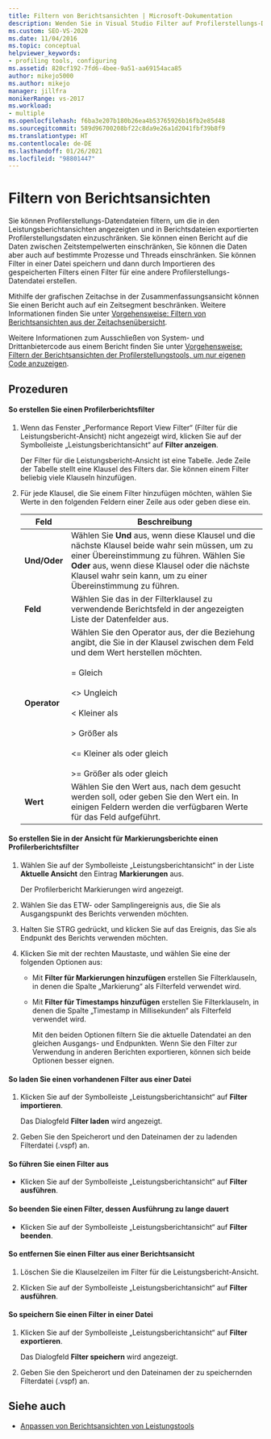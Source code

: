 ```yaml
---
title: Filtern von Berichtsansichten | Microsoft-Dokumentation
description: Wenden Sie in Visual Studio Filter auf Profilerstellungs-Datendateien an, um die in den Leistungsberichtsansichten angezeigten und in Berichtsdateien exportierten Profilerstellungsdaten einzuschränken.
ms.custom: SEO-VS-2020
ms.date: 11/04/2016
ms.topic: conceptual
helpviewer_keywords:
- profiling tools, configuring
ms.assetid: 820cf192-7fd6-4bee-9a51-aa69154aca85
author: mikejo5000
ms.author: mikejo
manager: jillfra
monikerRange: vs-2017
ms.workload:
- multiple
ms.openlocfilehash: f6ba3e207b180b26ea4b53765926b16fb2e85d48
ms.sourcegitcommit: 589d96700208bf22c8da9e26a1d2041fbf39b8f9
ms.translationtype: HT
ms.contentlocale: de-DE
ms.lasthandoff: 01/26/2021
ms.locfileid: "98801447"
---
```

# <a name="filter-report-views"></a>Filtern von Berichtsansichten
Sie können Profilerstellungs-Datendateien filtern, um die in den Leistungsberichtansichten angezeigten und in Berichtsdateien exportierten Profilerstellungsdaten einzuschränken. Sie können einen Bericht auf die Daten zwischen Zeitstempelwerten einschränken, Sie können die Daten aber auch auf bestimmte Prozesse und Threads einschränken. Sie können Filter in einer Datei speichern und dann durch Importieren des gespeicherten Filters einen Filter für eine andere Profilerstellungs-Datendatei erstellen.

 Mithilfe der grafischen Zeitachse in der Zusammenfassungsansicht können Sie einen Bericht auch auf ein Zeitsegment beschränken. Weitere Informationen finden Sie unter [Vorgehensweise: Filtern von Berichtsansichten aus der Zeitachsenübersicht](../profiling/how-to-filter-report-views-from-the-summary-timeline.md).

 Weitere Informationen zum Ausschließen von System- und Drittanbietercode aus einem Bericht finden Sie unter [Vorgehensweise: Filtern der Berichtsansichten der Profilerstellungstools, um nur eigenen Code anzuzeigen](../profiling/how-to-filter-profiling-tools-report-views-to-display-just-my-code.md).

## <a name="procedures"></a>Prozeduren

#### <a name="to-create-a-profiler-report-filter"></a>So erstellen Sie einen Profilerberichtsfilter

1. Wenn das Fenster „Performance Report View Filter“ (Filter für die Leistungsbericht-Ansicht) nicht angezeigt wird, klicken Sie auf der Symbolleiste „Leistungsberichtansicht“ auf **Filter anzeigen**.

     Der Filter für die Leistungsbericht-Ansicht ist eine Tabelle. Jede Zeile der Tabelle stellt eine Klausel des Filters dar. Sie können einem Filter beliebig viele Klauseln hinzufügen.

2. Für jede Klausel, die Sie einem Filter hinzufügen möchten, wählen Sie Werte in den folgenden Feldern einer Zeile aus oder geben diese ein.

    |Feld|Beschreibung|
    |-----------|-----------------|
    |**Und/Oder**|Wählen Sie **Und** aus, wenn diese Klausel und die nächste Klausel beide wahr sein müssen, um zu einer Übereinstimmung zu führen. Wählen Sie **Oder** aus, wenn diese Klausel oder die nächste Klausel wahr sein kann, um zu einer Übereinstimmung zu führen.|
    |**Feld**|Wählen Sie das in der Filterklausel zu verwendende Berichtsfeld in der angezeigten Liste der Datenfelder aus.|
    |**Operator**|Wählen Sie den Operator aus, der die Beziehung angibt, die Sie in der Klausel zwischen dem Feld und dem Wert herstellen möchten.<br /><br /> = Gleich<br /><br /> <> Ungleich<br /><br /> < Kleiner als<br /><br /> > Größer als<br /><br /> <= Kleiner als oder gleich<br /><br /> >= Größer als oder gleich|
    |**Wert**|Wählen Sie den Wert aus, nach dem gesucht werden soll, oder geben Sie den Wert ein. In einigen Feldern werden die verfügbaren Werte für das Feld aufgeführt.|

#### <a name="to-create-a-profiler-report-filter-from-the-marks-report-view"></a>So erstellen Sie in der Ansicht für Markierungsberichte einen Profilerberichtsfilter

1. Wählen Sie auf der Symbolleiste „Leistungsberichtansicht“ in der Liste **Aktuelle Ansicht** den Eintrag **Markierungen** aus.

    Der Profilerbericht Markierungen wird angezeigt.

2. Wählen Sie das ETW- oder Samplingereignis aus, die Sie als Ausgangspunkt des Berichts verwenden möchten.

3. Halten Sie STRG gedrückt, und klicken Sie auf das Ereignis, das Sie als Endpunkt des Berichts verwenden möchten.

4. Klicken Sie mit der rechten Maustaste, und wählen Sie eine der folgenden Optionen aus:

   - Mit **Filter für Markierungen hinzufügen** erstellen Sie Filterklauseln, in denen die Spalte „Markierung“ als Filterfeld verwendet wird.

   - Mit **Filter für Timestamps hinzufügen** erstellen Sie Filterklauseln, in denen die Spalte „Timestamp in Millisekunden“ als Filterfeld verwendet wird.

     Mit den beiden Optionen filtern Sie die aktuelle Datendatei an den gleichen Ausgangs- und Endpunkten. Wenn Sie den Filter zur Verwendung in anderen Berichten exportieren, können sich beide Optionen besser eignen.

#### <a name="to-load-an-existing-filter-from-a-file"></a>So laden Sie einen vorhandenen Filter aus einer Datei

1. Klicken Sie auf der Symbolleiste „Leistungsberichtansicht“ auf **Filter importieren**.

     Das Dialogfeld **Filter laden** wird angezeigt.

2. Geben Sie den Speicherort und den Dateinamen der zu ladenden Filterdatei (.vspf) an.

#### <a name="to-execute-a-filter"></a>So führen Sie einen Filter aus

- Klicken Sie auf der Symbolleiste „Leistungsberichtansicht“ auf **Filter ausführen**.

#### <a name="to-stop-a-filter-that-is-taking-too-long-to-execute"></a>So beenden Sie einen Filter, dessen Ausführung zu lange dauert

- Klicken Sie auf der Symbolleiste „Leistungsberichtansicht“ auf **Filter beenden**.

#### <a name="to-remove-a-filter-on-a-report-view"></a>So entfernen Sie einen Filter aus einer Berichtsansicht

1. Löschen Sie die Klauselzeilen im Filter für die Leistungsbericht-Ansicht.

2. Klicken Sie auf der Symbolleiste „Leistungsberichtansicht“ auf **Filter ausführen**.

#### <a name="to-save-a-filter-to-a-file"></a>So speichern Sie einen Filter in einer Datei

1. Klicken Sie auf der Symbolleiste „Leistungsberichtansicht“ auf **Filter exportieren**.

     Das Dialogfeld **Filter speichern** wird angezeigt.

2. Geben Sie den Speicherort und den Dateinamen der zu speichernden Filterdatei (.vspf) an.

## <a name="see-also"></a>Siehe auch
- [Anpassen von Berichtsansichten von Leistungstools](../profiling/customizing-performance-tools-report-views.md)
